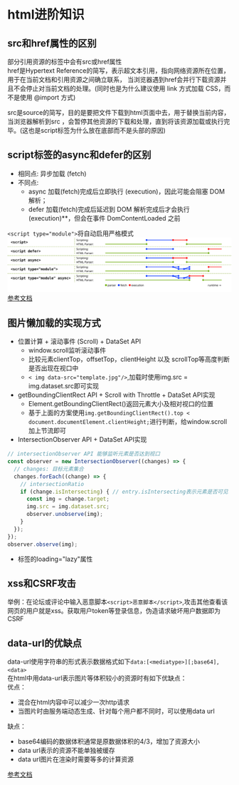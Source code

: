 # html进阶知识

## src和href属性的区别  

部分引用资源的标签中会有src或href属性  
href是Hypertext Reference的简写，表示超文本引用，指向网络资源所在位置，用于在当前文档和引用资源之间确立联系，
当浏览器遇到href会并行下载资源并且不会停止对当前文档的处理。(同时也是为什么建议使用 link 方式加载 CSS，而不是使用 @import 方式)  
  
src是source的简写，目的是要把文件下载到html页面中去，用于替换当前内容，
当浏览器解析到src ，会暂停其他资源的下载和处理，直到将该资源加载或执行完毕。(这也是script标签为什么放在底部而不是头部的原因)

## script标签的async和defer的区别

- 相同点: 异步加载 (fetch)
- 不同点:
  - async 加载(fetch)完成后立即执行 (execution)，因此可能会阻塞 DOM 解析；
  - defer 加载(fetch)完成后延迟到 DOM 解析完成后才会执行(execution)**，但会在事件 DomContentLoaded 之前

`<script type="module">`将自动启用严格模式  
![asyncdefer.svg](../resource/asyncdefer.svg)  
[参考文档](https://html.spec.whatwg.org/multipage/scripting.html#the-script-element)

## 图片懒加载的实现方式

- 位置计算 + 滚动事件 (Scroll) + DataSet API
  - window.scroll监听滚动事件
  - 比较元素clientTop，offsetTop，clientHeight 以及 scrollTop等高度判断是否出现在视口中
  - `< img data-src="template.jpg"/>`,加载时使用img.src = img.dataset.src即可实现
- getBoundingClientRect API + Scroll with Throttle + DataSet API实现
  - Element.getBoundingClientRect()返回元素大小及相对视口的位置
  - 基于上面的方案使用`img.getBoundingClientRect().top < document.documentElement.clientHeight;`进行判断，给window.scroll加上节流即可
- IntersectionObserver API + DataSet API实现

```js
// intersectionObserver API 能够监听元素是否达到视口
const observer = new IntersectionObserver((changes) => {
  // changes: 目标元素集合
  changes.forEach((change) => {
    // intersectionRatio
    if (change.isIntersecting) { // entry.isIntersecting表示元素是否可见
      const img = change.target;
      img.src = img.dataset.src;
      observer.unobserve(img);
    }
  });
});
observer.observe(img);
```

- 标签的loading="lazy"属性

## xss和CSRF攻击

举例：在论坛或评论中输入恶意脚本`<script>恶意脚本</script>`,攻击其他查看该网页的用户就是xss。获取用户token等登录信息，伪造请求破坏用户数据即为CSRF

## data-url的优缺点

data-url使用字符串的形式表示数据格式如下`data:[<mediatype>][;base64],<data>`  
在html中用data-url表示图片等体积较小的资源时有如下优缺点：  
优点：

- 混合在html内容中可以减少一次http请求
- 当图片时由服务端动态生成、针对每个用户都不同时，可以使用data url

缺点：

- base64编码的数据体积通常是原数据体积的4/3，增加了资源大小
- data url表示的资源不能单独被缓存
- data url图片在渲染时需要等多的计算资源

[参考文档](https://www.cnblogs.com/tianma3798/p/13582105.html)
